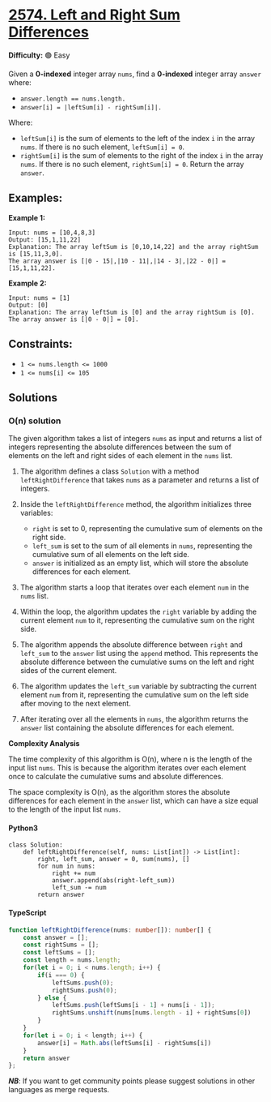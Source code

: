 # [2574. Left and Right Sum Differences](https://leetcode.com/problems/left-and-right-sum-differences/)

**Difficulty:** :green_circle: Easy

Given a **0-indexed** integer array `nums`, find a **0-indexed** integer array 
`answer` where:

- `answer.length == nums.length.`
- `answer[i] = |leftSum[i] - rightSum[i]|.`

Where:

- `leftSum[i]` is the sum of elements to the left of the index `i` in the 
array `nums`. If there is no such element, `leftSum[i] = 0`.
- `rightSum[i]` is the sum of elements to the right of the index `i` in the
array `nums`. If there is no such element, `rightSum[i] = 0`.
Return the array `answer`.

## Examples:

**Example 1:**

```text
Input: nums = [10,4,8,3]
Output: [15,1,11,22]
Explanation: The array leftSum is [0,10,14,22] and the array rightSum is [15,11,3,0].
The array answer is [|0 - 15|,|10 - 11|,|14 - 3|,|22 - 0|] = [15,1,11,22].
```

**Example 2:**

```text
Input: nums = [1]
Output: [0]
Explanation: The array leftSum is [0] and the array rightSum is [0].
The array answer is [|0 - 0|] = [0].
```

## Constraints:

- `1 <= nums.length <= 1000`
- `1 <= nums[i] <= 105`

## Solutions

### O(n) solution

The given algorithm takes a list of integers `nums` as input and returns a list of integers representing the absolute differences between the sum of elements on the left and right sides of each element in the `nums` list.

1. The algorithm defines a class `Solution` with a method `leftRightDifference` that takes `nums` as a parameter and returns a list of integers.

2. Inside the `leftRightDifference` method, the algorithm initializes three variables:
   - `right` is set to 0, representing the cumulative sum of elements on the right side.
   - `left_sum` is set to the sum of all elements in `nums`, representing the cumulative sum of all elements on the left side.
   - `answer` is initialized as an empty list, which will store the absolute differences for each element.

3. The algorithm starts a loop that iterates over each element `num` in the `nums` list.

4. Within the loop, the algorithm updates the `right` variable by adding the current element `num` to it, representing the cumulative sum on the right side.

5. The algorithm appends the absolute difference between `right` and `left_sum` to the `answer` list using the `append` method. This represents the absolute difference between the cumulative sums on the left and right sides of the current element.

6. The algorithm updates the `left_sum` variable by subtracting the current element `num` from it, representing the cumulative sum on the left side after moving to the next element.

7. After iterating over all the elements in `nums`, the algorithm returns the `answer` list containing the absolute differences for each element.

**Complexity Analysis**

The time complexity of this algorithm is O(n), where n is the length of the input list `nums`. This is because the algorithm iterates over each element once to calculate the cumulative sums and absolute differences.

The space complexity is O(n), as the algorithm stores the absolute differences for each element in the `answer` list, which can have a size equal to the length of the input list `nums`.

#### Python3
```python3
class Solution:
    def leftRightDifference(self, nums: List[int]) -> List[int]:
        right, left_sum, answer = 0, sum(nums), []
        for num in nums:
            right += num
            answer.append(abs(right-left_sum))
            left_sum -= num
        return answer
```
#### TypeScript

``` typescript
function leftRightDifference(nums: number[]): number[] {
    const answer = [];
    const rightSums = [];
    const leftSums = [];
    const length = nums.length;
    for(let i = 0; i < nums.length; i++) {
        if(i === 0) {
            leftSums.push(0);
            rightSums.push(0);
        } else {
            leftSums.push(leftSums[i - 1] + nums[i - 1]);
            rightSums.unshift(nums[nums.length - i] + rightSums[0])
        }
    }
    for(let i = 0; i < length; i++) {
        answer[i] = Math.abs(leftSums[i] - rightSums[i])
    }
    return answer
};
```

***NB***: If you want to get community points please suggest solutions in other languages as merge requests.

